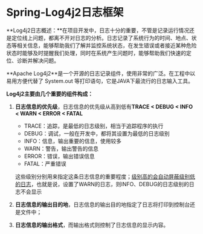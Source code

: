 # Spring-Log4j2日志框架

**Log4j2日志概述：**在项目开发中，日志十分的重要，不管是记录运行情况还是定位线上问题，都离不开对日志的分析。日志记录了系统行为的时间、地点、状态等相关信息，能够帮助我们了解并监控系统状态，在发生错误或者接近某种危险状态时能够及时提醒我们处理，同时在系统产生问题时，能够帮助我们快速的定位、诊断并解决问题。

**Apache Log4j2 ​**是一个开源的日志记录组件，使用非常的广泛。在工程中以易用方便代替了 System.out 等打印语句，它是JAVA下最流行的日志输入工具。

**Log4j2主要由几个重要的组件构成：**

1. **日志信息的优先级**，日志信息的优先级从高到低有**TRACE &lt; DEBUG &lt; INFO &lt; WARN &lt; ERROR &lt; FATAL**

    * TRACE：追踪，是最低的日志级别，相当于追踪程序的执行
    * DEBUG：调试，一般在开发中，都将其设置为最低的日志级别
    * INFO：信息，输出重要的信息，使用较多
    * WARN：警告，输出警告的信息
    * ERROR：错误，输出错误信息
    * FATAL：严重错误

    这些级别分别用来指定这条日志信息的重要程度；<u>级别高的会自动屏蔽级别低的日志</u>，也就是说，设置了WARN的日志，则INFO、DEBUG的日志级别的日志不会显示

2. **日志信息的输出目的地**，日志信息的输出目的地指定了日志将打印到控制台还是文件中；

3. **日志信息的输出格式**，而输出格式则控制了日志信息的显示内容。

‍

‍
